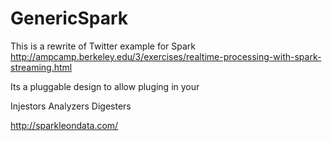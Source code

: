# GenericSpark
This is a  rewrite of Twitter example for Spark
http://ampcamp.berkeley.edu/3/exercises/realtime-processing-with-spark-streaming.html

Its a pluggable design to allow pluging in your

Injestors
Analyzers
Digesters

http://sparkleondata.com/
